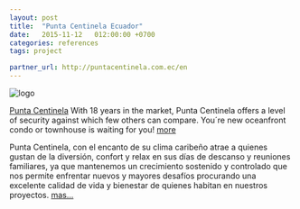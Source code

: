 ```yaml
---
layout: post
title:  "Punta Centinela Ecuador"
date:   2015-11-12   012:00:00 +0700
categories: references
tags: project

partner_url: http://puntacentinela.com.ec/en
---
```


![logo](http://puntacentinela.com.ec/logo.png)

<!--more-->

[Punta Centinela](http://puntacentinela.com.ec/) 
With 18 years in the market, Punta Centinela offers a level of security against which few others can compare.  You´re new oceanfront condo or townhouse is waiting for you! [more](http://puntacentinela.com.ec/en)

Punta Centinela, con el encanto de su clima caribeño atrae a quienes gustan de la diversión, confort y relax en sus días de descanso y reuniones familiares, ya que mantenemos un crecimiento sostenido y controlado que nos permite enfrentar nuevos y mayores desafíos procurando una excelente calidad de vida y bienestar de quienes habitan en nuestros proyectos. [mas...](http://puntacentinela.com.ec/es/)